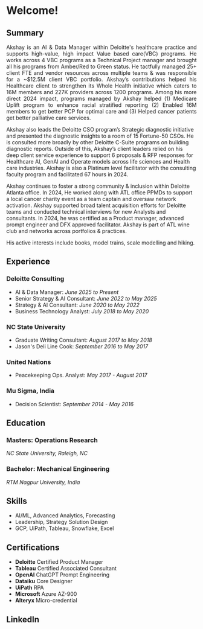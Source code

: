 # Welcome!

## Summary

<p style='text-align: justify;'> 
  Akshay is an AI & Data Manager within Deloitte's healthcare practice and supports high-value, high impact Value based care(VBC) programs. He works across 4 VBC programs as a Technical Project manager and brought all his programs from Amber/Red to Green status. He tactfully managed 25+ client FTE and vendor resources across multiple teams & was responsible for a ~$12.5M client VBC portfolio. Akshay’s contributions helped his Healthcare client to strengthen its Whole Health initiative which caters to 16M members and 227K providers across 1200 programs. Among his more direct 2024 impact, programs managed by Akshay helped (1) Medicare Uplift program to enhance racial stratified
reporting (2) Enabled 16M members to get better PCP for optimal care and (3) Helped cancer patients get better palliative care services.

Akshay also leads the Deloitte CSO program’s Strategic diagnostic initiative and presented the diagnostic insights to a room of 15 Fortune-50 CSOs. He is consulted more broadly by other Deloitte C-Suite programs on building diagnostic reports. Outside of this, Akshay’s client leaders relied on his deep client service experience to support 6 proposals & RFP responses for Healthcare AI, GenAI and Operate models across life sciences and Health care industries.  Akshay is also a Platinum level facilitator with the consulting faculty program and facilitated 67 hours in 2024.
 
Akshay continues to foster a strong community & inclusion within Deloitte Atlanta office. In 2024, He worked along with ATL office PPMDs to support a local cancer charity event as a team captain and oversaw network activation. Akshay supported broad talent acquisition efforts for Deloitte teams and conducted technical interviews for new Analysts and consultants.  In 2024, he was certified as a Product manager, advanced prompt engineer and DFX approved facilitator. Akshay is part of ATL wine club and networks across portfolios & practices. </p>

His active interests include books, model trains, scale modelling and hiking.

## Experience
### Deloitte Consulting
- AI & Data Manager: *June 2025 to Present*
- Senior Strategy & AI Consultant: *June 2022 to May 2025*
- Strategy & AI Consultant: *June 2020 to May 2022*
- Business Technology Analyst: *July 2018 to May 2020*

### NC State University
- Graduate Writing Consultant: *August 2017 to May 2018*
- Jason's Deli Line Cook: *September 2016 to May 2017*

### United Nations
- Peacekeeping Ops. Analyst: *May 2017 - August 2017*

### Mu Sigma, India
- Decision Scientist: *September 2014 - May 2016*

## Education
### Masters: Operations Research
*NC State University, Raleigh, NC*

### Bachelor: Mechanical Engineering
*RTM Nagpur University, India*

## Skills
-	AI/ML, Advanced Analytics, Forecasting
-	Leadership, Strategy Solution Design
-	GCP, UiPath, Tableau, Snowflake, Excel

## Certifications
- **Deloitte** Certified Product Manager
- **Tableau** Certified Associated Consultant
- **OpenAI** ChatGPT Prompt Engineering
- **Dataiku** Core Designer
- **UiPath** RPA
- **Microsoft** Azure AZ-900
- **Alteryx** Micro-credential

## LinkedIn
<script src="https://platform.linkedin.com/badges/js/profile.js" async defer type="text/javascript"></script>
<div class="badge-base LI-profile-badge" data-locale="en_US" data-size="large" data-theme="dark" data-type="HORIZONTAL" data-vanity="akshaymjoshi" data-version="v1"><a class="badge-base__link LI-simple-link" href="https://www.linkedin.com/in/akshaymjoshi?trk=profile-badge"></a></div>
